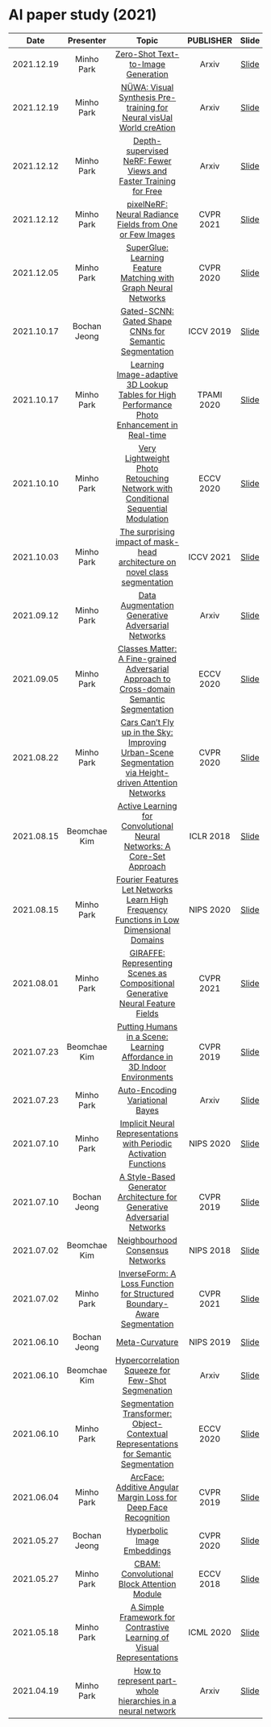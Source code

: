 # AI paper study (2021)

|    Date    |  Presenter   |                                                                     Topic                                                                      | PUBLISHER  |                         Slide                         |
| :--------: | :----------: | :--------------------------------------------------------------------------------------------------------------------------------------------: | :--------: | :---------------------------------------------------: |
| 2021.12.19 |  Minho Park  |                                     [Zero-Shot Text-to-Image Generation](https://arxiv.org/abs/2102.12092)                                     |   Arxiv    |              [Slide](slides/2021/DALL-E.pdf)               |
| 2021.12.19 |  Minho Park  |                    [NÜWA: Visual Synthesis Pre-training for Neural visUal World creAtion](https://arxiv.org/abs/2111.12417)                    |   Arxiv    |               [Slide](slides/2021/NUWA.pdf)                |
| 2021.12.12 |  Minho Park  |                      [Depth-supervised NeRF: Fewer Views and Faster Training for Free](https://arxiv.org/abs/2107.02791)                       |   Arxiv    |    [Slide](slides/2021/NeRF%20with%20few%20images.pdf)     |
| 2021.12.12 |  Minho Park  |                          [pixelNeRF: Neural Radiance Fields from One or Few Images](https://arxiv.org/abs/2012.02190)                          | CVPR 2021  |    [Slide](slides/2021/NeRF%20with%20few%20images.pdf)     |
| 2021.12.05 |  Minho Park  |                      [SuperGlue: Learning Feature Matching with Graph Neural Networks](https://arxiv.org/abs/1911.11763)                       | CVPR 2020  |        [Slide](slides\SuperGlue_MinhoPark.pdf)        |
| 2021.10.17 | Bochan Jeong |                           [Gated-SCNN: Gated Shape CNNs for Semantic Segmentation](https://arxiv.org/abs/1907.05740)                           | ICCV 2019  |            [Slide](slides/2021/Gated-SCNN.pdf)             |
| 2021.10.17 |  Minho Park  |        [Learning Image-adaptive 3D Lookup Tables for High Performance Photo Enhancement in Real-time](https://arxiv.org/abs/2009.14468)        | TPAMI 2020 |      [Slide](slides/2021/211013_Photo_Retouching.pdf)      |
| 2021.10.10 |  Minho Park  |              [Very Lightweight Photo Retouching Network with Conditional Sequential Modulation](https://arxiv.org/abs/2104.06279)              | ECCV 2020  |      [Slide](slides/2021/211013_Photo_Retouching.pdf)      |
| 2021.10.03 |  Minho Park  |                [The surprising impact of mask-head architecture on novel class segmentation](https://arxiv.org/abs/2104.00613)                 | ICCV 2021  |             [Slide](slides/2021/Deep-MAC.pdf)              |
| 2021.09.12 |  Minho Park  |                             [Data Augmentation Generative Adversarial Networks](https://arxiv.org/abs/1711.04340)                              |   Arxiv    |               [Slide](slides/2021/DAGAN.pdf)               |
| 2021.09.05 |  Minho Park  |         [Classes Matter: A Fine-grained Adversarial Approach to Cross-domain Semantic Segmentation](https://arxiv.org/abs/2007.09222)          | ECCV 2020  |           [Slide](slides/2021/ClassesMatter.pdf)           |
| 2021.08.22 |  Minho Park  |   [Cars Can’t Fly up in the Sky: Improving Urban-Scene Segmentation via Height-driven Attention Networks](https://arxiv.org/abs/2003.05128)    | CVPR 2020  |               [Slide](slides/2021/HANet.pdf)               |
| 2021.08.15 | Beomchae Kim |                   [Active Learning for Convolutional Neural Networks: A Core-Set Approach](https://arxiv.org/abs/1708.00489)                   | ICLR 2018  | [Slide](slides/2021/[바스젠바이오]_20210815세미나_BCK.pdf) |
| 2021.08.15 |  Minho Park  |          [Fourier Features Let Networks Learn High Frequency Functions in Low Dimensional Domains](https://arxiv.org/abs/2006.10739)           | NIPS 2020  |      [Slide](slides/2021/Fourier_Feature_Network.pdf)      |
| 2021.08.01 |  Minho Park  |               [GIRAFFE: Representing Scenes as Compositional Generative Neural Feature Fields](https://arxiv.org/abs/2011.12100)               | CVPR 2021  |     [Slide](slides/2021/210802_GIRAFFE_MinhoPark.pdf)      |
| 2021.07.23 | Beomchae Kim |                  [Putting Humans in a Scene: Learning Affordance in 3D Indoor Environments](https://arxiv.org/abs/1903.05690)                  | CVPR 2019  | [Slide](slides/2021/[바스젠바이오]_20210714세미나_BCK.pdf) |
| 2021.07.23 |  Minho Park  |                                       [Auto-Encoding Variational Bayes](https://arxiv.org/abs/1312.6114)                                       |   Arxiv    |                [Slide](slides/2021/VAE.pdf)                |
| 2021.07.10 |  Minho Park  |                     [Implicit Neural Representations with Periodic Activation Functions](https://arxiv.org/abs/2006.09661)                     | NIPS 2020  |               [Slide](slides/2021/SIREN.pdf)               |
| 2021.07.10 | Bochan Jeong |                  [A Style-Based Generator Architecture for Generative Adversarial Networks](https://arxiv.org/abs/1812.04948)                  | CVPR 2019  |             [Slide](slides/2021/stylegan.pdf)              |
| 2021.07.02 | Beomchae Kim |                                      [Neighbourhood Consensus Networks](https://arxiv.org/abs/1810.10510)                                      | NIPS 2018  |       [Slide](slides/2021/BGB_20210624_Seminar.pdf)        |
| 2021.07.02 |  Minho Park  |                [InverseForm: A Loss Function for Structured Boundary-Aware Segmentation](https://arxiv.org/pdf/2104.02745.pdf)                 | CVPR 2021  |          [Slide](slides/2021/InverseForm.md.pdf)           |
| 2021.06.10 | Bochan Jeong |                                               [Meta-Curvature](https://arxiv.org/abs/1902.03356)                                               | NIPS 2019  |          [Slide](slides/2021/meta_curvature.pdf)           |
| 2021.06.10 | Beomchae Kim |                             [Hypercorrelation Squeeze for Few-Shot Segmenation](https://arxiv.org/abs/2104.01538)                              |   Arxiv    |       [Slide](slides/2021/BGB_20210610_Seminar.pdf)        |
| 2021.06.10 |  Minho Park  |           [Segmentation Transformer: Object-Contextual Representations for Semantic Segmentation](https://arxiv.org/abs/1909.11065)            | ECCV 2020  |                [Slide](slides/2021/OCR.pdf)                |
| 2021.06.04 |  Minho Park  |                      [ArcFace: Additive Angular Margin Loss for Deep Face Recognition](https://arxiv.org/abs/1801.07698)                       | CVPR 2019  |              [Slide](slides/2021/ArcFace.pdf)              |
| 2021.05.27 | Bochan Jeong | [Hyperbolic Image Embeddings](https://openaccess.thecvf.com/content_CVPR_2020/papers/Khrulkov_Hyperbolic_Image_Embeddings_CVPR_2020_paper.pdf) | CVPR 2020  |       [Slide](slides/2021/hyperbolic_embedding.pdf)        |
| 2021.05.27 |  Minho Park  |                                 [CBAM: Convolutional Block Attention Module](https://arxiv.org/abs/1807.06521)                                 | ECCV 2018  |               [Slide](slides/2021/CBAM.pdf)                |
| 2021.05.18 |  Minho Park  |                   [A Simple Framework for Contrastive Learning of Visual Representations](https://arxiv.org/abs/2002.05709)                    | ICML 2020  |              [Slide](slides/2021/SimCLR.pdf)               |
| 2021.04.19 |  Minho Park  |                        [How to represent part-whole hierarchies in a neural network](https://arxiv.org/abs/2102.12627)                         |   Arxiv    |               [Slide](slides/2021/GLOM.pdf)                |
